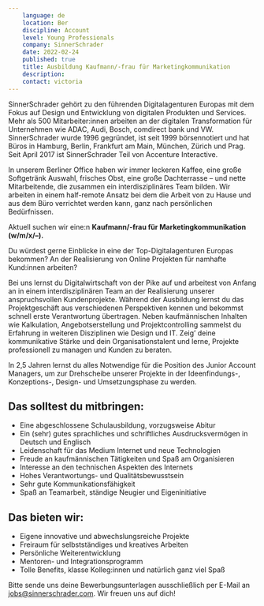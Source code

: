 ```yaml
---
    language: de
    location: Ber
    discipline: Account
    level: Young Professionals
    company: SinnerSchrader
    date: 2022-02-24
    published: true
    title: Ausbildung Kaufmann/-frau für Marketingkommunikation
    description: 
    contact: victoria
---
```


SinnerSchrader gehört zu den führenden Digitalagenturen Europas mit dem Fokus auf Design und Entwicklung von digitalen Produkten und Services. Mehr als 500 Mitarbeiter:innen arbeiten an der digitalen Transformation für Unternehmen wie ADAC, Audi, Bosch, comdirect bank und VW. SinnerSchrader wurde 1996 gegründet, ist seit 1999 börsennotiert und hat Büros in Hamburg, Berlin, Frankfurt am Main, München, Zürich und Prag. Seit April 2017 ist SinnerSchrader Teil von Accenture Interactive.

In unserem Berliner Office haben wir immer leckeren Kaffee, eine große Softgetränk Auswahl, frisches Obst, eine große Dachterrasse – und nette Mitarbeitende, die zusammen ein interdisziplinäres Team bilden. Wir arbeiten in einem half-remote Ansatz bei dem die Arbeit von zu Hause und aus dem Büro verrichtet werden kann, ganz nach persönlichen Bedürfnissen.  

Aktuell suchen wir eine:n **Kaufmann/-frau für Marketingkommunikation (w/m/x/–).**

Du würdest gerne Einblicke in eine der Top-Digitalagenturen Europas bekommen? An der Realisierung von Online Projekten für namhafte Kund:innen arbeiten?

Bei uns lernst du Digitalwirtschaft von der Pike auf und arbeitest von Anfang an in einem interdisziplinären Team an der Realisierung unserer anspruchsvollen Kundenprojekte. Während der Ausbildung lernst du das Projektgeschäft aus verschiedenen Perspektiven kennen und bekommst schnell erste Verantwortung übertragen. Neben kaufmännischen Inhalten wie Kalkulation, Angebotserstellung und Projektcontrolling sammelst du Erfahrung in weiteren Disziplinen wie Design und IT. Zeig’ deine kommunikative Stärke und dein Organisationstalent und lerne, Projekte professionell zu managen und Kunden zu beraten. 

In 2,5 Jahren lernst du alles Notwendige für die Position des Junior Account Managers, um zur Drehscheibe unserer Projekte in der Ideenfindungs-, Konzeptions-, Design- und Umsetzungsphase zu werden. 

## Das solltest du mitbringen:
- Eine abgeschlossene Schulausbildung, vorzugsweise Abitur
- Ein (sehr) gutes sprachliches und schriftliches Ausdrucksvermögen in Deutsch und Englisch
- Leidenschaft für das Medium Internet und neue Technologien
- Freude an kaufmännischen Tätigkeiten und Spaß am Organisieren
- Interesse an den technischen Aspekten des Internets
- Hohes Verantwortungs- und Qualitätsbewusstsein
- Sehr gute Kommunikationsfähigkeit
- Spaß an Teamarbeit, ständige Neugier und Eigeninitiative
 
## Das bieten wir:
- Eigene innovative und abwechslungsreiche Projekte
- Freiraum für selbstständiges und kreatives Arbeiten
- Persönliche Weiterentwicklung
- Mentoren- und Integrationsprogramm
- Tolle Benefits, klasse Kolleg:innen und natürlich ganz viel Spaß
 
Bitte sende uns deine Bewerbungsunterlagen ausschließlich per E-Mail an <jobs@sinnerschrader.com>. Wir freuen uns auf dich!
